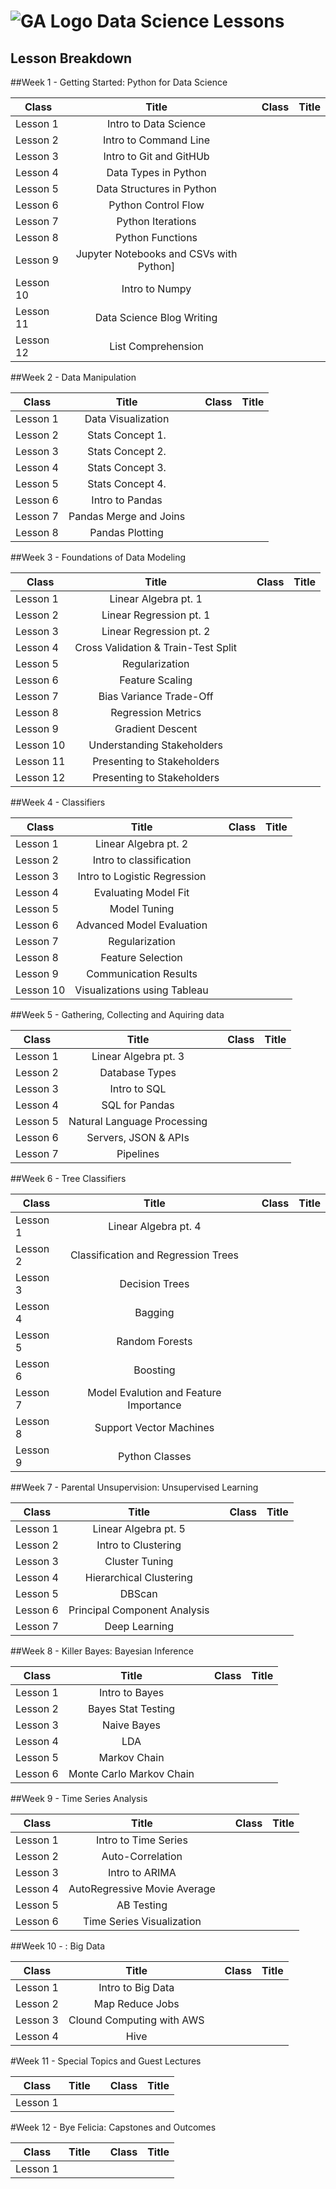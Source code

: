 # ![GA Logo](https://ga-dash.s3.amazonaws.com/production/assets/logo-9f88ae6c9c3871690e33280fcf557f33.png) Data Science Lessons


## Lesson Breakdown



##Week 1 - Getting Started: Python for Data Science

| Class | Title |  | Class | Title |
| --- | :---: | --- |  --- | :---: |
| Lesson 1 | Intro to Data Science|||
| Lesson 2 | Intro to Command Line | ||
| Lesson 3 | Intro to Git and GitHUb |||
| Lesson 4 | Data Types in Python|||
| Lesson 5 | Data Structures in Python |||
| Lesson 6 | Python Control Flow |||
| Lesson 7 | Python Iterations |||
| Lesson 8 | Python Functions|||
| Lesson 9 | Jupyter Notebooks and CSVs with Python] |||
| Lesson 10| Intro to Numpy |||
| Lesson 11| Data Science Blog Writing  |||
| Lesson 12 | List Comprehension|||

##Week 2 - Data Manipulation

| Class | Title |  | Class | Title |
| --- | :---: | --- |  --- | :---: |
| Lesson 1 | Data Visualization || |
| Lesson 2 | Stats Concept 1.|||
| Lesson 3 | Stats Concept 2.|||
| Lesson 4 | Stats Concept 3.|||
| Lesson 5 | Stats Concept 4.|||
| Lesson 6 | Intro to Pandas |||
| Lesson 7 | Pandas Merge and Joins |||
| Lesson 8 | Pandas Plotting|||


##Week 3 -  Foundations of Data Modeling

| Class | Title |  | Class | Title |
| --- | :---: | --- |  --- | :---: |
| Lesson 1 | Linear Algebra pt. 1    |||
| Lesson 2 | Linear Regression pt. 1 |||
| Lesson 3 | Linear Regression pt. 2 |||
| Lesson 4 | Cross Validation & Train-Test Split |||
| Lesson 5 | Regularization |||
| Lesson 6 | Feature Scaling|||
| Lesson 7 | Bias Variance Trade-Off|||
| Lesson 8 | Regression Metrics |||
| Lesson 9 | Gradient Descent |||
| Lesson 10 | Understanding Stakeholders |||
| Lesson 11 | Presenting to Stakeholders|||
| Lesson 12 | Presenting to Stakeholders|||

##Week 4 -  Classifiers 

| Class | Title |  | Class | Title |
| --- | :---: | --- |  --- | :---: |
| Lesson 1 | Linear Algebra pt. 2 ||||
| Lesson 2 | Intro to classification || ||
| Lesson 3 | Intro to Logistic Regression||||
| Lesson 4 | Evaluating Model Fit || | |
| Lesson 5 | Model Tuning ||||
| Lesson 6 | Advanced Model Evaluation || | |
| Lesson 7 | Regularization ||||
| Lesson 8 | Feature Selection ||||
| Lesson 9 | Communication Results||| |
| Lesson 10 | Visualizations using Tableau || ||


##Week 5 - Gathering, Collecting and Aquiring data

| Class | Title |  | Class | Title |
| --- | :---: | --- |  --- | :---: |
| Lesson 1 | Linear Algebra pt. 3 ||||
| Lesson 2 | Database Types ||||
| Lesson 3 | Intro to SQL   ||||
| Lesson 4 | SQL for Pandas ||||
| Lesson 5 | Natural Language Processing ||||
| Lesson 6 | Servers, JSON & APIs        ||||
| Lesson 7 | Pipelines      ||||


##Week 6 - Tree Classifiers

| Class | Title |  | Class | Title |
| --- | :---: | --- |  --- | :---: |
| Lesson 1 | Linear Algebra pt. 4  ||||
| Lesson 2 | Classification and Regression Trees ||||
| Lesson 3 | Decision Trees ||||
| Lesson 4 | Bagging        ||||
| Lesson 5 | Random Forests ||||
| Lesson 6 | Boosting       ||||
| Lesson 7 | Model Evalution and Feature Importance ||||
| Lesson 8 | Support Vector Machines ||||
| Lesson 9 | Python Classes ||||


##Week 7 - Parental Unsupervision: Unsupervised Learning

| Class | Title |  | Class | Title |
| --- | :---: | --- |  --- | :---: |
| Lesson 1 | Linear Algebra pt. 5|||
| Lesson 2 | Intro to Clustering |
| Lesson 3 | Cluster Tuning|
| Lesson 4 | Hierarchical Clustering|
| Lesson 5 | DBScan |
| Lesson 6 | Principal Component Analysis |
| Lesson 7 | Deep Learning |


##Week 8 - Killer Bayes: Bayesian Inference

| Class | Title |  | Class | Title |
| --- | :---: | --- |  --- | :---: |
| Lesson 1 | Intro to Bayes||||
| Lesson 2 | Bayes Stat Testing ||||
| Lesson 3 | Naive Bayes   ||||
| Lesson 4 | LDA           ||||
| Lesson 5 | Markov Chain  ||||
| Lesson 6 | Monte Carlo Markov Chain |||| 


##Week 9 - Time Series Analysis

| Class | Title |  | Class | Title |
| --- | :---: | --- |  --- | :---: |
| Lesson 1 | Intro to Time Series  ||||
| Lesson 2 | Auto-Correlation ||||
| Lesson 3 | Intro to ARIMA |
| Lesson 4 | AutoRegressive Movie Average |
| Lesson 5 | AB Testing |
| Lesson 6 | Time Series Visualization|


##Week 10 - : Big Data

| Class | Title |  | Class | Title |
| --- | :---: | --- |  --- | :---: |
| Lesson 1 | Intro to Big Data|
| Lesson 2 | Map Reduce Jobs|
| Lesson 3 | Clound Computing with AWS |
| Lesson 4 | Hive |


#Week 11 -  Special Topics and Guest Lectures

| Class | Title |  | Class | Title |
| --- | :---: | --- |  --- | :---: |
| Lesson 1 |  |


#Week 12 - Bye Felicia: Capstones and Outcomes

| Class | Title |  | Class | Title |
| --- | :---: | --- |  --- | :---: |
| Lesson 1 |  |
